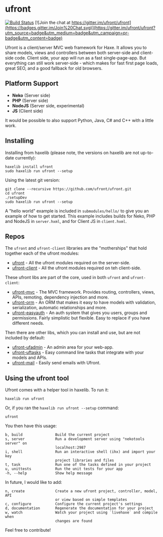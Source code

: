 ufront
======

[![Build Status](https://travis-ci.org/ufront/ufront.svg?branch=master)](https://travis-ci.org/ufront/ufront) [![Join the chat at https://gitter.im/ufront/ufront](https://badges.gitter.im/Join%20Chat.svg)](https://gitter.im/ufront/ufront?utm_source=badge&utm_medium=badge&utm_campaign=pr-badge&utm_content=badge)

Ufront is a client/server MVC web framework for Haxe.
It allows you to share models, views and controllers between both server-side and client-side code.
Client side, your app will run as a fast single-page-app.
But everything can still work server-side - which makes for fast first page loads, great SEO, and a good fallback for old browsers.

Platform Support
----------------

* __Neko__ (Server side)
* __PHP__ (Server side)
* __NodeJS__ (Server side, experimental)
* __JS__ (Client side)

It would be possible to also support Python, Java, C# and C++ with a little work.

Installing
----------

Installing from haxelib (please note, the versions on haxelib are not up-to-date currently):

    haxelib install ufront
    sudo haxelib run ufront --setup

Using the latest git version:

    git clone --recursive https://github.com/ufront/ufront.git
    cd ufront
    ./setupDev
    sudo haxelib run ufront --setup

A "hello world" example is included in `submodules/hello/` to give you an example of how to get started.
This example includes builds for Neko, PHP and NodeJS in `server.hxml`, and for Client JS in `client.hxml`.

Repos
-----

The `ufront` and `ufront-client` libraries are the "motherships" that hold together each of the ufront modules:

 - [ufront](https://github.com/ufront/ufront) - All the ufront modules required on the server-side.
 - [ufront-client](https://github.com/ufront/ufront-client) - All the ufront modules required on teh client-side.

These ufront libs are part of the core, used in both `ufront` and `ufront-client`:

 - [ufront-mvc](https://github.com/ufront/ufront-mvc) - The MVC framework. Provides routing, controllers, views, APIs, remoting, dependency injection and more.
 - [ufront-orm](https://github.com/ufront/ufront-orm) - An ORM that makes it easy to have models with validation, serialization, automatic relationships and more.
 - [ufront-easyauth](https://github.com/ufront/ufront-easyauth) - An auth system that gives you users, groups and permissions. Fairly simplistic but flexible. Easy to replace if you have different needs.

Then there are other libs, which you can install and use, but are not included by default:

 - [ufront-ufadmin](https://github.com/ufront/ufront-ufadmin) - An admin area for your web-app.
 - [ufront-uftasks](https://github.com/ufront/ufront-uftasks) - Easy command line tasks that integrate with your models and APIs.
 - [ufront-mail](https://github.com/ufront/ufront-mail) - Easily send emails with Ufront.

Using the ufront tool
---------------------

Ufront comes with a helper tool in haxelib. To run it:

    haxelib run ufront

Or, if you ran the `haxelib run ufront --setup` command:

    ufront

You then have this usage:

	b, build               Build the current project
	s, server              Run a development server using "nekotools server" on
	                       localhost:2987  
	i, shell               Run an interactive shell (ihx) and import your key
	                       project libraries and files  
	t, task                Run one of the tasks defined in your project
	u, unittests           Run the unit tests for your app
	-h, --help             Show help message

In future, I would like to add:

	n, create              Create a new ufront project, controller, model, API
	                       or view based on simple templates
	c, configure           Configure the current project's settings
	d, documentation       Regenerate the documentation for your project
	w, watch               Watch your project using `livehaxe` and compile when
	                       changes are found

Feel free to contribute!
